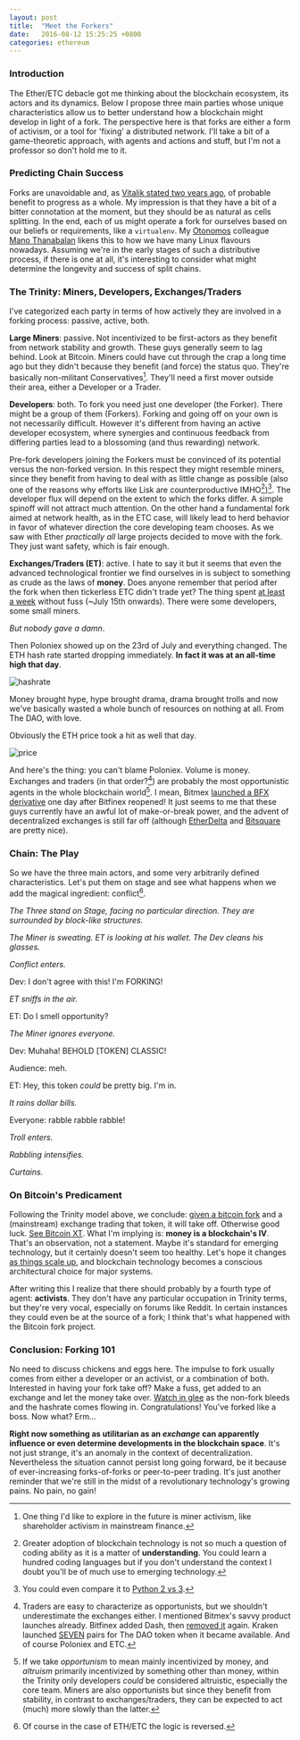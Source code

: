 ```yaml
---
layout: post
title:  "Meet the Forkers"
date:   2016-08-12 15:25:25 +0800
categories: ethereum
---
```


### Introduction
The Ether/ETC debacle got me thinking about the blockchain ecosystem, its actors and its dynamics. Below I propose three main parties whose unique characteristics allow us to better understand how a blockchain might develop in light of a fork. The perspective here is that forks are either a form of activism, or a tool for 'fixing' a distributed network. I'll take a bit of a game-theoretic approach, with agents and actions and stuff, but I'm not a professor so don't hold me to it.

### Predicting Chain Success
Forks are unavoidable and, as [Vitalik stated two years ago][silos], of probable benefit to progress as a whole. My impression is that they have a bit of a bitter connotation at the moment, but they should be as natural as cells splitting. In the end, each of us might operate a fork for ourselves based on our beliefs or requirements, like a `virtualenv`. My [Otonomos][oto] colleague [Mano Thanabalan][mano] likens this to how we have many Linux flavours nowadays. Assuming we're in the early stages of such a distributive process, if there is one at all, it's interesting to consider what might determine the longevity and success of split chains.

### The Trinity: Miners, Developers, Exchanges/Traders

I've categorized each party in terms of how actively they are involved in a forking process: passive, active, both.

**Large Miners**: passive. Not incentivized to be first-actors as they benefit from network stability and growth. These guys generally seem to lag behind. Look at Bitcoin. Miners could have cut through the crap a long time ago but they didn't because they benefit (and force) the status quo. They're basically non-militant Conservatives[^1]. They'll need a first mover outside their area, either a Developer or a Trader.

**Developers**: both. To fork you need just one developer (the Forker). There might be a group of them (Forkers). Forking and going off on your own is not necessarily difficult. However it's different from having an active developer ecosystem, where synergies and continuous feedback from differing parties lead to a blossoming (and thus rewarding) network.

Pre-fork developers joining the Forkers must be convinced of its potential versus the non-forked version. In this respect they might resemble miners, since they benefit from having to deal with as little change as possible (also one of the reasons why efforts like Lisk are counterproductive IMHO[^4])[^5]. The developer flux will depend on the extent to which the forks differ. A simple spinoff will not attract much attention. On the other hand a fundamental fork aimed at network health, as in the ETC case, will likely lead to herd behavior in favor of whatever direction the core developing team chooses. As we saw with Ether *practically all* large projects decided to move with the fork. They just want safety, which is fair enough.

**Exchanges/Traders (ET)**: active. I hate to say it but it seems that even the advanced technological frontier we find ourselves in is subject to something as crude as the laws of **money**. Does anyone remember that period after the fork when then tickerless ETC didn't trade yet? The thing spent [at least a week][week] without fuss (~July 15th onwards). There were some developers, some small miners.

*But nobody gave a damn*.

Then Poloniex showed up on the 23rd of July and everything changed. The ETH hash rate started dropping immediately. **In fact it was at an all-time high that day**.

![hashrate](https://s4.postimg.org/7fxwijh31/image.jpg)

Money brought hype, hype brought drama, drama brought trolls and now we've basically wasted a whole bunch of resources on nothing at all. From The DAO, with love.

Obviously the ETH price took a hit as well that day.

![price](https://s4.postimg.org/czzu9dd71/image.jpg)

And here's the thing: you can't blame Poloniex. Volume is money. Exchanges and traders (in that order?[^3]) are probably the most opportunistic agents in the whole blockchain world[^2]. I mean, Bitmex [launched a BFX derivative][bfx] one day after Bitfinex reopened! It just seems to me that these guys currently have an awful lot of make-or-break power, and the advent of decentralized exchanges is still far off (although [EtherDelta][etherdelta] and [Bitsquare][bitsquare] are pretty nice).

### Chain: The Play
So we have the three main actors, and some very arbitrarily defined characteristics. Let's put them on stage and see what happens when we add the magical ingredient: conflict[^6].

*The Three stand on Stage, facing no particular direction. They are surrounded by block-like structures.*

*The Miner is sweating. ET is looking at his wallet. The Dev cleans his glasses.*

*Conflict enters.*

Dev: I don't agree with this! I'm FORKING!

*ET sniffs in the air.*

ET: Do I smell opportunity?

*The Miner ignores everyone.*

Dev: Muhaha! BEHOLD [TOKEN] CLASSIC!

Audience: meh.

ET: Hey, this token *could* be pretty big. I'm in.

*It rains dollar bills.*

Everyone: rabble rabble rabble!

*Troll enters.*

*Rabbling intensifies.*

*Curtains.*

### On Bitcoin's Predicament
Following the Trinity model above, we conclude: [given a bitcoin fork][fork] and a (mainstream) exchange trading that token, it will take off. Otherwise good luck. [See Bitcoin XT][xt]. What I'm implying is: **money is a blockchain's IV**. That's an observation, not a statement. Maybe it's standard for emerging technology, but it certainly doesn't seem too healthy. Let's hope it changes [as things scale up][wef], and blockchain technology becomes a conscious architectural choice for major systems.

After writing this I realize that there should probably by a fourth type of agent: **activists**. They don't have any particular occupation in Trinity terms, but they're very vocal, especially on forums like Reddit. In certain instances they could even be at the source of a fork; I think that's what happened with the Bitcoin fork project.

### Conclusion: Forking 101
No need to discuss chickens and eggs here. The impulse to fork usually comes from either a developer or an activist, or a combination of both. Interested in having your fork take off? Make a fuss, get added to an exchange and let the money take over. [Watch in glee][barry] as the non-fork bleeds and the hashrate comes flowing in. Congratulations! You've forked like a boss. Now what? Erm...


**Right now something as utilitarian as an *exchange* can apparently influence or even determine developments in the blockchain space**. It's not just strange, it's an anomaly in the context of decentralization. Nevertheless the situation cannot persist long going forward, be it because of ever-increasing forks-of-forks or peer-to-peer trading. It's just another reminder that we're still in the midst of a revolutionary technology's growing pains. No pain, no gain!


[^1]: One thing I'd like to explore in the future is miner activism, like shareholder activism in mainstream finance.

[^2]: If we take *opportunism* to mean mainly incentivized by money, and *altruism* primarily incentivized by something other than money, within the Trinity only developers *could* be considered altruistic, especially the core team. Miners are also opportunists but since they benefit from stability, in contrast to exchanges/traders, they can be expected to act (much) more slowly than the latter.

[^3]: Traders are easy to characterize as opportunists, but we shouldn't underestimate the exchanges either. I mentioned Bitmex's savvy product launches already. Bitfinex added Dash, then [removed it][removed] again. Kraken launched [SEVEN][seven] pairs for The DAO token when it became available. And of course Poloniex and ETC.

[^4]: Greater adoption of blockchain technology is not so much a question of coding ability as it is a matter of **understanding**. You could learn a hundred coding languages but if you don't understand the context I doubt you'll be of much use to emerging technology.

[^5]: You could even compare it to [Python 2 vs 3][python].

[^6]: Of course in the case of ETH/ETC the logic is reversed.

[etherdelta]: https://etherdelta.github.io/
[bitsquare]: https://bitsquare.io/
[bfx]: https://blog.bitmex.com/announcing-the-launch-of-bfx-2-5x-leveraged-futures/
[oto]: http://otonomos.com/
[mano]: https://github.com/manoThanabalan
[silos]: https://blog.ethereum.org/2014/12/31/silos/
[seven]: http://blog.kraken.com/post/144971320167/kraken-to-support-dao-trading?is_related_post=1
[removed]: https://www.bitfinex.com/posts/49
[fork]: https://www.reddit.com/r/btcfork
[wef]: www3.weforum.org/docs/WEF_The_future_of_financial_infrastructure.pdf
[python]: https://news.ycombinator.com/item?id=7799524
[week]: https://github.com/ethereumclassic/README/commit/028d481b0c1b4fda3d446d9d00df7ca10bd17451
[xt]: http://www.coindesk.com/scalability-debate-bitcoin-xt-proposal-stalls/
[barry]: https://twitter.com/barrysilbert/status/762312144411058177
